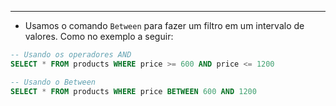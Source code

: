 ___
- Usamos o comando `Between` para fazer um filtro em um intervalo de valores. Como no exemplo a seguir:
```sql
-- Usando os operadores AND
SELECT * FROM products WHERE price >= 600 AND price <= 1200

-- Usando o Between
SELECT * FROM products WHERE price BETWEEN 600 AND 1200
```
